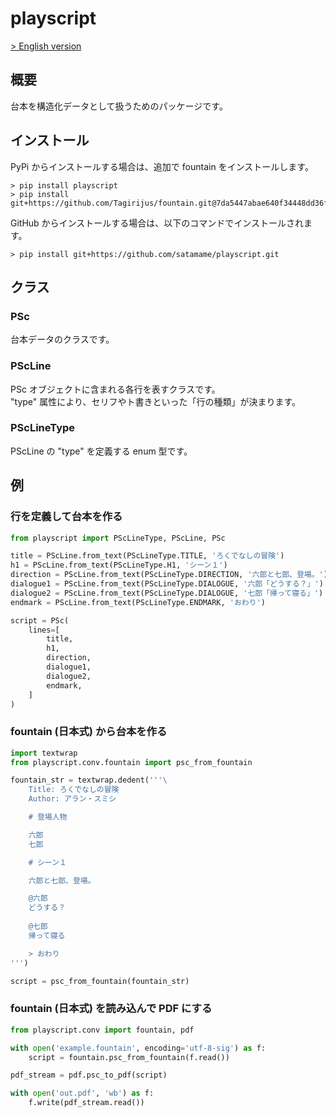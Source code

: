 # playscript

[> English version](https://github.com/satamame/playscript/blob/master/README_en.md)

## 概要

台本を構造化データとして扱うためのパッケージです。

## インストール

PyPi からインストールする場合は、追加で fountain をインストールします。

```
> pip install playscript
> pip install git+https://github.com/Tagirijus/fountain.git@7da5447abae640f34448dd36fee83f47a7415fcf
```

GitHub からインストールする場合は、以下のコマンドでインストールされます。

```
> pip install git+https://github.com/satamame/playscript.git
```

## クラス

### PSc

台本データのクラスです。

### PScLine

PSc オブジェクトに含まれる各行を表すクラスです。  
"type" 属性により、セリフやト書きといった「行の種類」が決まります。

### PScLineType

PScLine の "type" を定義する enum 型です。

## 例

### 行を定義して台本を作る

```python
from playscript import PScLineType, PScLine, PSc

title = PScLine.from_text(PScLineType.TITLE, 'ろくでなしの冒険')
h1 = PScLine.from_text(PScLineType.H1, 'シーン１')
direction = PScLine.from_text(PScLineType.DIRECTION, '六郎と七郎、登場。')
dialogue1 = PScLine.from_text(PScLineType.DIALOGUE, '六郎「どうする？」')
dialogue2 = PScLine.from_text(PScLineType.DIALOGUE, '七郎「帰って寝る」')
endmark = PScLine.from_text(PScLineType.ENDMARK, 'おわり')

script = PSc(
    lines=[
        title,
        h1,
        direction,
        dialogue1,
        dialogue2,
        endmark,
    ]
)
```

### fountain (日本式) から台本を作る

```python
import textwrap
from playscript.conv.fountain import psc_from_fountain

fountain_str = textwrap.dedent('''\
    Title: ろくでなしの冒険
    Author: アラン・スミシ

    # 登場人物

    六郎
    七郎

    # シーン１

    六郎と七郎、登場。

    @六郎
    どうする？
    
    @七郎
    帰って寝る

    > おわり
''')

script = psc_from_fountain(fountain_str)
```

### fountain (日本式) を読み込んで PDF にする

```python
from playscript.conv import fountain, pdf

with open('example.fountain', encoding='utf-8-sig') as f:
    script = fountain.psc_from_fountain(f.read())

pdf_stream = pdf.psc_to_pdf(script)

with open('out.pdf', 'wb') as f:
    f.write(pdf_stream.read())
```

